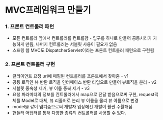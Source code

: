# MVC프레임워크 만들기
### 1. 프론트 컨트롤러 패턴
+ 모든 컨트롤러 앞에서 컨트롤러를 컨트롤함 - 입구를 하나로 만들어 공통처리가 가능하게 만듬, 나머지 컨트롤러는 서블릿 사용이 필요가 없음
+ 스프링 웹 MVC도 DispatcherServlet이라는 프론트 컨트롤러 패턴으로 구현됨

### 2. 프론트 컨트롤러 구현
+ 클라이언트 요청 uri에 매핑된 컨트롤러를 프론트에서 찾아줌 - v1
+ 공통 로직인 뷰 반환 로직을 인터페이스 반환 타입으로 만들어 뷰로직을 분리 - v2
+ 서블릿 종속성 제거, 뷰 이름 중복 제거 - v3
+ 요청 파라미터의 정보를 컨트롤러에서 map으로 전달 받음으로써 구현, request객체를 Model로 대체, 뷰 리졸버로 논리 뷰 이름을 물리 뷰 이름으로 변경
+ model을 같이 넘겨줌으로써 개발자 입장에선 개발이 훨씬 수월해짐.
+ 핸들러 어댑터를 통해 다양한 종류의 컨트롤러를 사용할 수 있다.